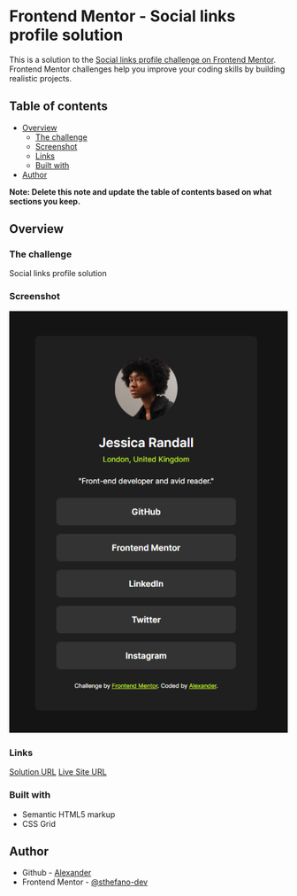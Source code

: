 # Frontend Mentor - Social links profile solution

This is a solution to the [Social links profile challenge on Frontend Mentor](https://www.frontendmentor.io/challenges/social-links-profile-UG32l9m6dQ). Frontend Mentor challenges help you improve your coding skills by building realistic projects. 

## Table of contents

- [Overview](#overview)
  - [The challenge](#the-challenge)
  - [Screenshot](#screenshot)
  - [Links](#links)
  - [Built with](#built-with)
- [Author](#author)

**Note: Delete this note and update the table of contents based on what sections you keep.**

## Overview

### The challenge

Social links profile solution

### Screenshot

![](./assets/images/ss.PNG)

### Links

[Solution URL](https://your-solution-url.com)
[Live Site URL](https://your-live-site-url.com)

### Built with

- Semantic HTML5 markup
- CSS Grid

## Author

- Github - [Alexander](https://github.com/sthefano-dev)
- Frontend Mentor - [@sthefano-dev](https://www.frontendmentor.io/profile/sthefano-dev)

